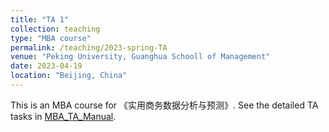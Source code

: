 ```yaml
---
title: "TA 1"
collection: teaching
type: "MBA course"
permalink: /teaching/2023-spring-TA
venue: "Peking University, Guanghua Schooll of Management"
date: 2023-04-19
location: "Beijing, China"
---
```


This is an MBA course for 《实用商务数据分析与预测》. See the detailed TA tasks in [MBA_TA_Manual](https://github.com/Helenology/MBA_TA_manual).
